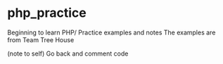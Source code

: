 # php_practice
Beginning to learn PHP/ Practice examples and notes
The examples are from Team Tree House

(note to self)
Go back and comment code
